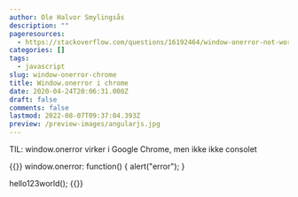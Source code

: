 ```yaml
---
author: Ole Halvor Smylingsås
description: ""
pageresources:
  - https://stackoverflow.com/questions/16192464/window-onerror-not-working-in-chrome
categories: []
tags:
  - javascript
slug: window-onerror-chrome
title: Window.onerror i chrome
date: 2020-04-24T20:06:31.000Z
draft: false
comments: false
lastmod: 2022-08-07T09:37:04.393Z
preview: /preview-images/angularjs.jpg
---
```


TIL: window.onerror virker i Google Chrome, men ikke ikke consolet
<!--more-->

{{<highlight js>}}
window.onerror: function() {
    alert("error");
}

hello123world();
{{</highlight>}}
